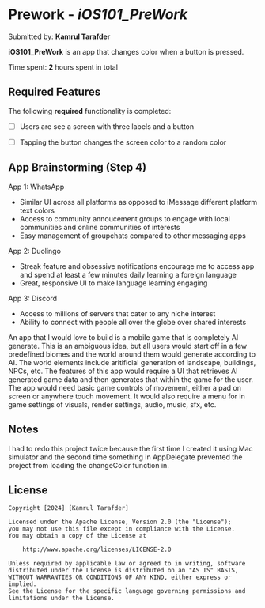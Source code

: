 # Prework - *iOS101_PreWork*

Submitted by: **Kamrul Tarafder**

**iOS101_PreWork** is an app that changes color when a button is pressed.

Time spent: **2** hours spent in total

## Required Features

The following **required** functionality is completed:

- [ ] Users are see a screen with three labels and a button
- [ ] Tapping the button changes the screen color to a random color
 

## App Brainstorming (Step 4)

App 1: WhatsApp
  - Similar UI across all platforms as opposed to iMessage different platform text colors
  - Access to community annoucement groups to engage with local communities and online communities of interests
  - Easy management of groupchats compared to other messaging apps

App 2: Duolingo
- Streak feature and obsessive notifications encourage me to access app and spend at least a few minutes daily learning a foreign language
- Great, responsive UI to make language learning engaging

App 3: Discord
- Access to millions of servers that cater to any niche interest
- Ability to connect with people all over the globe over shared interests

An app that I would love to build is a mobile game that is completely AI generate. This is an ambiguous idea, but all users would start off in a few predefined biomes and the world around them would generate according to AI. The world elements include aritificial generation of landscape, buildings, NPCs, etc. The features of this app would require a UI that retrieves AI generated game data and then generates that within the game for the user. The app would need basic game controls of movement, either a pad on screen or anywhere touch movement. It would also require a menu for in game settings of visuals, render settings, audio, music, sfx, etc. 

## Notes

I had to redo this project twice because the first time I created it using Mac simulator and the second time something in AppDelegate prevented the project from loading the changeColor function in.

## License

    Copyright [2024] [Kamrul Tarafder]

    Licensed under the Apache License, Version 2.0 (the "License");
    you may not use this file except in compliance with the License.
    You may obtain a copy of the License at

        http://www.apache.org/licenses/LICENSE-2.0

    Unless required by applicable law or agreed to in writing, software
    distributed under the License is distributed on an "AS IS" BASIS,
    WITHOUT WARRANTIES OR CONDITIONS OF ANY KIND, either express or implied.
    See the License for the specific language governing permissions and
    limitations under the License.
